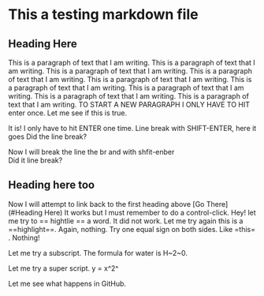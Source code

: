 # This a testing markdown file

## Heading Here

This is a paragraph of text that I am writing. This is a paragraph of text that I am writing. This is a paragraph of text that I am writing. This is a paragraph of text that I am writing. This is a paragraph of text that I am writing. This is a paragraph of text that I am writing. This is a paragraph of text that I am writing. This is a paragraph of text that I am writing. This is a paragraph of text that I am writing.  TO START A NEW PARAGRAPH I ONLY HAVE TO HIT enter once. Let me see if this is true.

It is! I only have to hit ENTER one time. Line break with SHIFT-ENTER, here it goes
Did the line break?

Now I will break the line  the br and with shfit-enber </br>
Did it line break?

## Heading here too

Now I will attempt to link back to the first heading above [Go There](#Heading Here) 
It works but I must remember to do a control-click. Hey! let me try to == hightlie == a word. It did not work. Let me try again this is a ==highlight==. Again, nothing. Try one equal sign on both sides. Like =this= . Nothing!

Let me try a subscript. The formula for water is H~2~0. 

Let me try a super script. y = x^2^ 

Let me see what happens in GitHub. 

